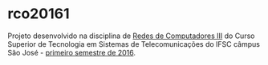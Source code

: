 # rco20161
Projeto desenvolvido na disciplina de [Redes de Computadores III](http://wiki.sj.ifsc.edu.br/wiki/index.php/Redes_de_Computadores_III) do Curso Superior de Tecnologia em Sistemas de Telecomunicações do IFSC câmpus São José - [primeiro semestre de 2016](http://wiki.sj.ifsc.edu.br/wiki/index.php/RCO3-CSTTel_(diário)).
